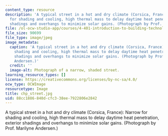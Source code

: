 ```yaml
---
content_type: resource
description: 'A typical street in a hot and dry climate (Corsica, France): Narrow
  for shading and cooling, high thermal mass to delay daytime heat penetration, exterior
  shadings and overhangs to minimize solar gains. (Photograph by Prof. Marilyne Andersen.)'
file: /ol-ocw-studio-app/courses/4-401-introduction-to-building-technology-spring-2006/88cc1886840dcfc338ee7922806e2842_chp_street.jpg
file_size: 90699
file_type: image/jpeg
image_metadata:
  caption: 'A typical street in a hot and dry climate (Corsica, France): Narrow for
    shading and cooling, high thermal mass to delay daytime heat penetration, exterior
    shadings and overhangs to minimize solar gains. (Photograph by Prof. Marilyne
    Andersen.)'
  credit: ''
  image-alt: Photograph of a narrow, shaded street.
learning_resource_types: []
license: https://creativecommons.org/licenses/by-nc-sa/4.0/
ocw_type: OCWImage
resourcetype: Image
title: chp_street.jpg
uid: 88cc1886-840d-cfc3-38ee-7922806e2842
---
```

A typical street in a hot and dry climate (Corsica, France): Narrow for shading and cooling, high thermal mass to delay daytime heat penetration, exterior shadings and overhangs to minimize solar gains. (Photograph by Prof. Marilyne Andersen.)